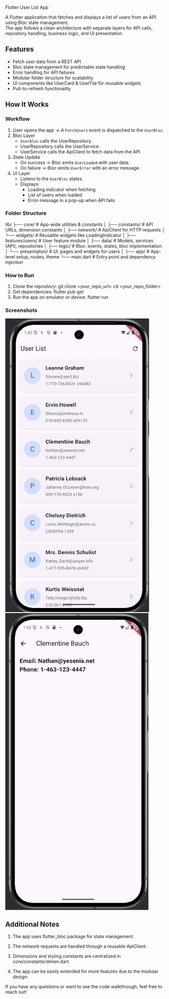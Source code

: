  Flutter User List App

A Flutter application that fetches and displays a list of users from an API using Bloc state management.  
The app follows a clean architecture with separate layers for API calls, repository handling, business logic, and UI presentation.


## Features
- Fetch user data from a REST API
- Bloc state management for predictable state handling
- Error handling for API failures
- Modular folder structure for scalability
- UI components like UserCard & UserTile for reusable widgets
- Pull-to-refresh functionality


##  How It Works

### Workflow
1. User opens the app → A `FetchUsers` event is dispatched to the `UserBloc`.
2. Bloc Layer
    - `UserBloc` calls the UserRepository.
    - UserRepository calls the UserService.
    - UserService calls the ApiClient to fetch data from the API.
3. State Update
    - On success → Bloc emits `UserLoaded` with user data.
    - On failure → Bloc emits `UserError` with an error message.
4. UI Layer
    - Listens to the `UserBloc` states.
    - Displays:
        - Loading indicator when fetching
        - List of users when loaded
        - Error message in a pop-up when API fails



### Folder Structure

lib/
├── core/                      # App-wide utilities & constants
│    ├── constants/            # API URLs, dimension constants
│    ├── network/              # ApiClient for HTTP requests
│    └── widgets/              # Reusable widgets like LoadingIndicator
│
├── features/users/            # User feature module
│    ├── data/                 # Models, services (API), repositories
│    ├── logic/                # Bloc: events, states, bloc implementation
│    └── presentation/         # UI: pages and widgets for users
│
├── app/                      # App-level setup, routes, theme
└── main.dart                 # Entry point and dependency injection

### How to Run
1. Clone the repository: git clone <your_repo_url>
   cd <your_repo_folder>
2. Get dependencies: flutter pub get
3. Run the app on emulator or device: flutter run

### Screenshots

![User List](https://github.com/Abiidahiya/user_list_app/blob/a0c4f981650f83e9d70846cf9d69646a5b1749bb/user%20list.png)
![User Page](https://github.com/Abiidahiya/user_list_app/blob/830be6c0078f61f19b5b7460a469abe746ede75f/user%20details.png)
  
## Additional Notes
1. The app uses flutter_bloc package for state management.

2. The network requests are handled through a reusable ApiClient.

3. Dimensions and styling constants are centralized in core/constants/dimen.dart.

4. The app can be easily extended for more features due to the modular design.

If you have any questions or want to see the code walkthrough, feel free to reach out!
